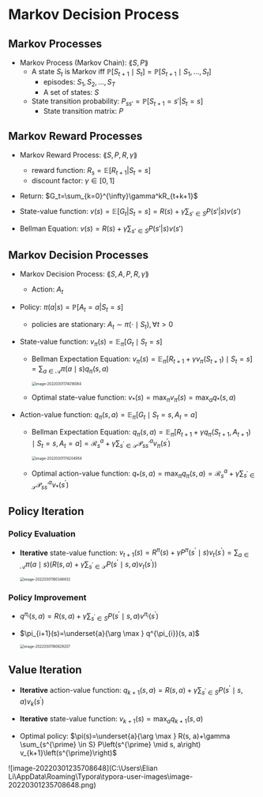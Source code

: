 # Markov Decision Process

## Markov Processes

- Markov Process (Markov Chain): $\lang S,P\rang$
  - A state $S_t$ is Markov iff $\mathbb{P}\left[S_{t+1} \mid S_{t}\right]=\mathbb{P}\left[S_{t+1} \mid S_{1}, \ldots, S_{t}\right]$
    - episodes: $S_{1}, S_{2}, \ldots, S_{T}$
    - A set of states: $S$
  - State transition probability: $P_{ss'}=\mathbb{P}[S_{t+1}=s'|S_t=s]$
    - State transition matrix: $P$



## Markov Reward Processes

- Markov Reward Process: $\lang S,P,R,\gamma\rang$
  - reward function: $R_s=\mathbb{E}[R_{t+1}|S_t=s]$
  - discount factor: $\gamma \in[0,1]$

- Return: $G_t=\sum_{k=0}^{\infty}\gamma^kR_{t+k+1}$

- State-value function: $v(s)=\mathbb{E}[G_t|S_t=s]=R(s)+\gamma\sum_{s'\in S}P(s'|s)v(s')$


- Bellman Equation: $v(s)=R(s)+\gamma\sum_{s'\in S}P(s'|s)v(s')$



## Markov Decision Processes

- Markov Decision Process: $\lang S,A,P,R,\gamma \rang$
  - Action: $A_t$

- Policy: $\pi(a|s)=\mathbb{P}[A_t=a|S_t=s]$

  - policies are stationary: $A_{t} \sim \pi\left(\cdot \mid S_{t}\right), \forall t>0$

- State-value function: $v_{\pi}(s)=\mathbb{E}_{\pi}\left[G_{t} \mid S_{t}=s\right]$

  - Bellman Expectation Equation: $v_{\pi}(s)=\mathbb{E}_{\pi}\left[R_{t+1}+\gamma v_{\pi}\left(S_{t+1}\right) \mid S_{t}=s\right]=\sum_{a \in \mathcal{A}} \pi(a \mid s) q_{\pi}(s, a)$

    <img src="C:\Users\Elian Li\AppData\Roaming\Typora\typora-user-images\image-20220301174018084.png" alt="image-20220301174018084" style="zoom: 50%;" />

  - Optimal state-value function: $v_{*}(s)=\max _{\pi} v_{\pi}(s)=\max _{a} q_{*}(s, a)$

- Action-value function: $q_{\pi}(s, a)=\mathbb{E}_{\pi}\left[G_{t} \mid S_{t}=s, A_{t}=a\right]$

  - Bellman Expectation Equation: $q_{\pi}(s, a)=\mathbb{E}_{\pi}\left[R_{t+1}+\gamma q_{\pi}\left(S_{t+1}, A_{t+1}\right) \mid S_{t}=s, A_{t}=a\right]=\mathcal{R}_{s}^{a}+\gamma \sum_{s^{\prime} \in \mathcal{S}} \mathcal{P}_{s s^{\prime}}^{a} v_{\pi}\left(s^{\prime}\right)$

    <img src="C:\Users\Elian Li\AppData\Roaming\Typora\typora-user-images\image-20220301174204954.png" alt="image-20220301174204954" style="zoom:50%;" />

  - Optimal action-value function: $q_{*}(s, a)=\max _{\pi} q_{\pi}(s, a)=\mathcal{R}_{s}^{a}+\gamma \sum_{s^{\prime} \in \mathcal{S}} \mathcal{P}_{s s^{\prime}}^{a} v_{*}\left(s^{\prime}\right)$



## Policy Iteration

### Policy Evaluation

- **Iterative** state-value function: $v_{t+1}(s)=R^{\pi}(s)+\gamma P^{\pi}\left(s^{\prime} \mid s\right) v_{t}\left(s^{\prime}\right)=\sum_{a \in \mathcal{A}} \pi(a \mid s)\left(R(s, a)+\gamma \sum_{s^{\prime} \in \mathcal{S}} P\left(s^{\prime} \mid s, a\right) v_{t}\left(s^{\prime}\right)\right)$

  <img src="C:\Users\Elian Li\AppData\Roaming\Typora\typora-user-images\image-20220301180346832.png" alt="image-20220301180346832" style="zoom:50%;" />



### Policy Improvement

- $q^{\pi_{i}}(s, a)=R(s, a)+\gamma \sum_{s^{\prime} \in S} P\left(s^{\prime} \mid s, a\right) v^{\pi_{i}}\left(s^{\prime}\right)$


- $\pi_{i+1}(s)=\underset{a}{\arg \max } q^{\pi_{i}}(s, a)$

  <img src="C:\Users\Elian Li\AppData\Roaming\Typora\typora-user-images\image-20220301180829207.png" alt="image-20220301180829207" style="zoom:50%;" />



## Value Iteration

- **Iterative** action-value function: $q_{k+1}(s, a)=R(s, a)+\gamma \sum_{s^{\prime} \in S} P\left(s^{\prime} \mid s, a\right) v_{k}\left(s^{\prime}\right)$

- **Iterative** state-value function: $v_{k+1}(s)=\max _{a} q_{k+1}(s, a)$

- Optimal policy: $\pi(s)=\underset{a}{\arg \max } R(s, a)+\gamma \sum_{s^{\prime} \in S} P\left(s^{\prime} \mid s, a\right) v_{k+1}\left(s^{\prime}\right)$


![image-20220301235708648](C:\Users\Elian Li\AppData\Roaming\Typora\typora-user-images\image-20220301235708648.png)
